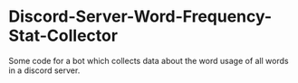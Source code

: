 # Discord-Server-Word-Frequency-Stat-Collector
Some code for a bot which collects data about the word usage of all words in a discord server.
